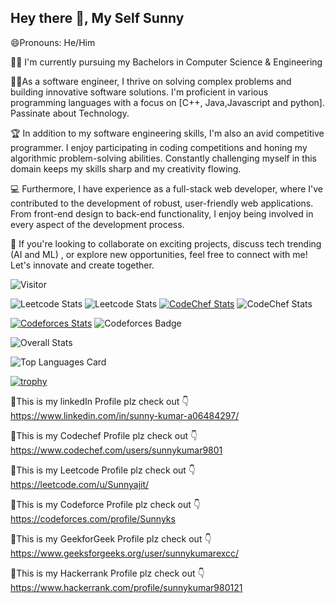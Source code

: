 ## Hey there 👋, My Self Sunny 

<!--
**sunnyajit/sunnyajit** is a ✨ _special_ ✨ repository because its `README.md` (this file) appears on your GitHub profile.

Here are some ideas to get you started:

- 🔭 I’m currently working on ...
- 🌱 I’m currently learning ...
- 👯 I’m looking to collaborate on ...
- 🤔 I’m looking for help with ...
- 💬 Ask me about ...
- 📫 How to reach me: ...
- 😄 Pronouns: ...
- ⚡ Fun fact: ...
-->
😄Pronouns: He/Him

👨‍🎓 I'm currently pursuing my Bachelors in Computer Science & Engineering 

🧑‍💻As a software engineer, I thrive on solving complex problems and building innovative software solutions. I'm proficient in various programming languages with a focus on [C++, Java,Javascript and python]. Passinate about Technology.

🏆 In addition to my software engineering skills, I'm also an avid competitive programmer. I enjoy participating in coding competitions and honing my algorithmic problem-solving abilities. Constantly challenging myself in this domain keeps my skills sharp and my creativity flowing.

💻 Furthermore, I have experience as a full-stack web developer, where I've contributed to the development of robust, user-friendly web applications. From front-end design to back-end functionality, I enjoy being involved in every aspect of the development process.

🌟 If you're looking to collaborate on exciting projects, discuss tech trending (AI and ML) , or explore new opportunities, feel free to connect with me! Let's innovate and create together.

 ![Visitor](https://visitor-badge.laobi.icu/badge?page_id=sunnyajit.sunnyajit)

![Leetcode Stats](https://leetcard.jacoblin.cool/sunnyajit?ext=heatmap)
![Leetcode Stats](https://leetcard.jacoblin.cool/sunnyajit?ext=contest)
[![CodeChef Stats](https://codechef-readme-stats.onrender.com/{sunnykumar9801}?v=1)](https://www.codechef.com/users/{sunnykumar9801})
![CodeChef Stats](https://codechef-readme-stats.onrender.com/sunnykumar9801?v=1)

 
 
[![Codeforces Stats](https://codeforces-readme-stats.vercel.app/api/card?username=Sunnyks)](https://codeforces.com/profile/Sunnyks)
![Codeforces Badge](https://codeforces-readme-stats.vercel.app/api/badge?username=Sunnyks)

![Overall Stats](https://github-readme-stats.vercel.app/api?username=sunnyajit&count_private=true&show_icons=true&hide=contribs)

![Top Languages Card](https://github-readme-stats.vercel.app/api/top-langs/?username=sunnyajit)


[![trophy](https://github-profile-trophy.vercel.app/?username=sunnyajit)](https://github.com/sunnyajit/github-profile-trophy)

  

🔗This is my linkedIn Profile plz check out 👇 
   https://www.linkedin.com/in/sunny-kumar-a06484297/

🔗This is my Codechef Profile plz check out 👇 
  https://www.codechef.com/users/sunnykumar9801

🔗This is my Leetcode Profile plz check out 👇 
    https://leetcode.com/u/Sunnyajit/

 🔗This is my Codeforce Profile plz check out 👇 
     https://codeforces.com/profile/Sunnyks

 🔗This is my GeekforGeek Profile plz check out 👇  
      https://www.geeksforgeeks.org/user/sunnykumarexcc/

  🔗This is my Hackerrank Profile plz check out 👇 
    https://www.hackerrank.com/profile/sunnykumar980121

  

 
